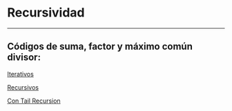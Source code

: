 #  Recursividad
___ 

## Códigos de suma, factor y máximo común divisor:

[Iterativos](http://tpcg.io/b6gaNXXX)

[Recursivos](http://tpcg.io/Ah7eeED6)

[Con Tail Recursion](http://tpcg.io/b6gaNXXX)


